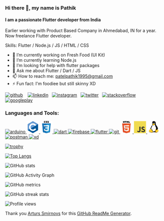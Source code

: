 ### Hi there 👋, my name is Pathik
#### I am a passionate Flutter developer from India

<!--![I am a passionate Flutter developer from India](https://pbs.twimg.com/profile_banners/326724298/1498813570/1500x500)-->

Earlier working with Product Based Company in Ahmedabad, IN for a year. Now freelance Flutter developer.

Skills: Flutter / Node.js / JS / HTML / CSS

- 🔭 I’m currently working on Fresh Food (UI Kit) 
- 🌱 I’m currently learning Node.js 
- 🤔 I’m looking for help with flutter packages 
- 💬 Ask me about Flutter / Dart / JS 
- 📫 How to reach me: patelpathik1995@gmail.com 
- ⚡ Fun fact: I'm foodiee but still skinny XD 

[<img src='https://raw.githubusercontent.com/rahuldkjain/github-profile-readme-generator/22064237dce9d9052582c108ace3c161b646dfd9/src/images/icons/Social/github.svg' alt='github' height='40'>](https://github.com/patelpathik) &nbsp;&nbsp; [<img src='https://raw.githubusercontent.com/rahuldkjain/github-profile-readme-generator/22064237dce9d9052582c108ace3c161b646dfd9/src/images/icons/Social/linked-in-alt.svg' alt='linkedin' height='40'>](https://www.linkedin.com/in/pathik-patel-in/)  &nbsp;&nbsp;[<img src='https://raw.githubusercontent.com/rahuldkjain/github-profile-readme-generator/22064237dce9d9052582c108ace3c161b646dfd9/src/images/icons/Social/instagram.svg' alt='instagram' height='40'>](https://www.instagram.com/pathikpatelofficial/)  &nbsp;&nbsp;[<img src='https://raw.githubusercontent.com/rahuldkjain/github-profile-readme-generator/22064237dce9d9052582c108ace3c161b646dfd9/src/images/icons/Social/twitter.svg' alt='twitter' height='40'>](https://twitter.com/patelpathik1995)&nbsp;&nbsp;  [<img src='https://raw.githubusercontent.com/rahuldkjain/github-profile-readme-generator/22064237dce9d9052582c108ace3c161b646dfd9/src/images/icons/Social/stack-overflow.svg' alt='stackoverflow' height='40'>](https://stackoverflow.com/users/11435898) &nbsp;&nbsp; [<img src='https://seeklogo.com/images/G/google-play-store-logo-FA292E6779-seeklogo.com.png' alt='googleplay' height='40'>](https://play.google.com/store/apps/dev?id=6266766627989066774)

<h3 align="left">Languages and Tools:</h3>  
<p align="left"> <a href="https://www.arduino.cc/" target="_blank"> <img src="https://cdn.worldvectorlogo.com/logos/arduino-1.svg" alt="arduino" width="40" height="40"/> </a> <a href="https://www.cprogramming.com/" target="_blank"> <img src="https://raw.githubusercontent.com/devicons/devicon/master/icons/c/c-original.svg" alt="c" width="40" height="40"/> </a> <a href="https://www.w3schools.com/css/" target="_blank"> <img src="https://raw.githubusercontent.com/devicons/devicon/master/icons/css3/css3-original-wordmark.svg" alt="css3" width="40" height="40"/> </a> <a href="https://dart.dev" target="_blank"> <img src="https://www.vectorlogo.zone/logos/dartlang/dartlang-icon.svg" alt="dart" width="40" height="40"/> </a> <a href="https://firebase.google.com/" target="_blank"> <img src="https://www.vectorlogo.zone/logos/firebase/firebase-icon.svg" alt="firebase" width="40" height="40"/> </a> <a href="https://flutter.dev" target="_blank"> <img src="https://www.vectorlogo.zone/logos/flutterio/flutterio-icon.svg" alt="flutter" width="40" height="40"/> </a> <a href="https://git-scm.com/" target="_blank"> <img src="https://www.vectorlogo.zone/logos/git-scm/git-scm-icon.svg" alt="git" width="40" height="40"/> </a> <a href="https://www.w3.org/html/" target="_blank"> <img src="https://raw.githubusercontent.com/devicons/devicon/master/icons/html5/html5-original-wordmark.svg" alt="html5" width="40" height="40"/> </a> <a href="https://developer.mozilla.org/en-US/docs/Web/JavaScript" target="_blank"> <img src="https://raw.githubusercontent.com/devicons/devicon/master/icons/javascript/javascript-original.svg" alt="javascript" width="40" height="40"/> </a> <a href="https://www.linux.org/" target="_blank"> <img src="https://raw.githubusercontent.com/devicons/devicon/master/icons/linux/linux-original.svg" alt="linux" width="40" height="40"/> </a> <a href="https://postman.com" target="_blank"> <img src="https://www.vectorlogo.zone/logos/getpostman/getpostman-icon.svg" alt="postman" width="40" height="40"/> </a> <a href="https://www.adobe.com/products/xd.html" target="_blank"> <img src="https://cdn.worldvectorlogo.com/logos/adobe-xd.svg" alt="xd" width="40" height="40"/> </a> </p>

[![trophy](https://github-profile-trophy.vercel.app/?username=patelpathik)](https://github.com/ryo-ma/github-profile-trophy)

[![Top Langs](https://github-readme-stats.vercel.app/api/top-langs/?username=patelpathik)](https://github.com/anuraghazra/github-readme-stats)

![GitHub stats](https://github-readme-stats.vercel.app/api?username=patelpathik&show_icons=true&count_private=true)  

![GitHub Activity Graph](https://activity-graph.herokuapp.com/graph?username=patelpathik)  

![GitHub metrics](https://metrics.lecoq.io/patelpathik)  

![GitHub streak stats](https://github-readme-streak-stats.herokuapp.com/?user=patelpathik)  

![Profile views](https://gpvc.arturio.dev/patelpathik)  

Thank you [Arturs Smirnovs](https://github.com/arturssmirnovs) for this [GitHub ReadMe Generator](https://arturssmirnovs.github.io/github-profile-readme-generator/).
